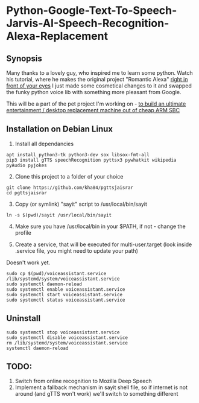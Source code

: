 # Python-Google-Text-To-Speech-Jarvis-AI-Speech-Recognition-Alexa-Replacement


## Synopsis

Many thanks to a lovely guy, who inspired me to learn some python. 
Watch his tutorial, where he makes the original project "Romantic Alexa" [right in front of your eyes](https://www.youtube.com/watch?v=AWvsXxDtEkU)
I just made some cosmetical changes to it and swapped the funky python voice lib with something more pleasant from Google.

This will be a part of the pet project I'm working on - [to build an ultimate entertainment / desktop replacement machine out of cheap ARM SBC](https://orange-pi-4-lts.blogspot.com/p/todo.html)

## Installation on Debian Linux


1. Install all dependancies

```
apt install python3-tk python3-dev sox libsox-fmt-all
pip3 install gTTS speechRecognition pyttsx3 pywhatkit wikipedia pyAudio pyjokes

```

2. Clone this project to a folder of your choice

```
git clone https://github.com/kha84/pgttsjaisrar
cd pgttsjaisrar
```

3. Copy (or symlink) "sayit" script to /usr/local/bin/sayit

```
ln -s $(pwd)/sayit /usr/local/bin/sayit
```

4. Make sure you have /usr/local/bin in your $PATH, if not - change the profile

5. Create a service, that will be executed for multi-user.target (look inside .service file, you might need to update your path)

Doesn't work yet.

```
sudo cp $(pwd)/voiceassistant.service /lib/systemd/system/voiceassistant.service 
sudo systemctl daemon-reload 
sudo systemctl enable voiceassistant.service 
sudo systemctl start voiceassistant.service 
sudo systemctl status voiceassistant.service
```

## Uninstall

```
sudo systemctl stop voiceassistant.service
sudo systemctl disable voiceassistant.service
rm /lib/systemd/system/voiceassistant.service 
systemctl daemon-reload
```

## TODO:

1. Switch from online recognition to Mozilla Deep Speech
2. Implement a fallback mechanism in sayit shell file, so if internet is not around (and gTTS won't work) we'll switch to something different 

